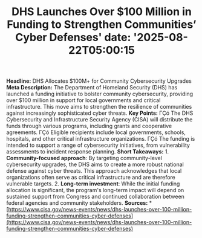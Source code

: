 ﻿---
title: "DHS Launches Over $100 Million in Funding to Strengthen Communities’ Cyber Defenses'
date: '2025-08-22T05:00:15"
category: "Markets"
summary: ""
slug: "dhs launches over 100 million in funding to strengthen commu"
source_urls:
  - "https://www.cisa.gov/news-events/news/dhs-launches-over-100-million-funding-strengthen-communities-cyber-defenses"
seo:
  title: "DHS Launches Over $100 Million in Funding to Strengthen Communities’ Cyber Defenses | Hash n Hedge'
  description: '"
  keywords: ["news", "markets", "brief"]
---
**Headline:** DHS Allocates $100M+ for Community Cybersecurity Upgrades  **Meta Description:** The Department of Homeland Security (DHS) has launched a funding initiative to bolster community cybersecurity, providing over $100 million in support for local governments and critical infrastructure. This move aims to strengthen the resilience of communities against increasingly sophisticated cyber threats.  **Key Points:**  ΓÇó The DHS Cybersecurity and Infrastructure Security Agency (CISA) will distribute the funds through various programs, including grants and cooperative agreements. ΓÇó Eligible recipients include local governments, schools, hospitals, and other critical infrastructure organizations. ΓÇó The funding is intended to support a range of cybersecurity initiatives, from vulnerability assessments to incident response planning.  **Short Takeaways:**  1. **Community-focused approach**: By targeting community-level cybersecurity upgrades, the DHS aims to create a more robust national defense against cyber threats. This approach acknowledges that local organizations often serve as critical infrastructure and are therefore vulnerable targets. 2. **Long-term investment**: While the initial funding allocation is significant, the program's long-term impact will depend on sustained support from Congress and continued collaboration between federal agencies and community stakeholders.  **Sources:**  * [https://www.cisa.gov/news-events/news/dhs-launches-over-100-million-funding-strengthen-communities-cyber-defenses](https://www.cisa.gov/news-events/news/dhs-launches-over-100-million-funding-strengthen-communities-cyber-defenses) 
